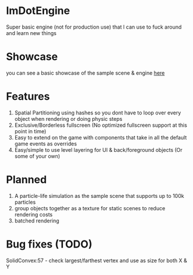 # ImDotEngine

Super basic engine (not for production use) that I can use to fuck around and learn new things

# Showcase

you can see a basic showcase of the sample scene & engine
[here](https://streamable.com/npwgbz)

# Features

1. Spatial Partitioning using hashes so you dont have to loop over every object when rendering or doing physic steps
2. Exclusive/Borderless fullscreen (No optimized fullscreen support at this point in time)
3. Easy to extend on the game with components that take in all the default game events as overrides
4. Easy/simple to use level layering for UI & back/foreground objects (Or some of your own)

# Planned

1. A particle-life simulation as the sample scene that supports up to 100k particles
2. group objects together as a texture for static scenes to reduce rendering costs
3. batched rendering

# Bug fixes (TODO)

SolidConvex:57 - check largest/farthest vertex and use as size for both X & Y
